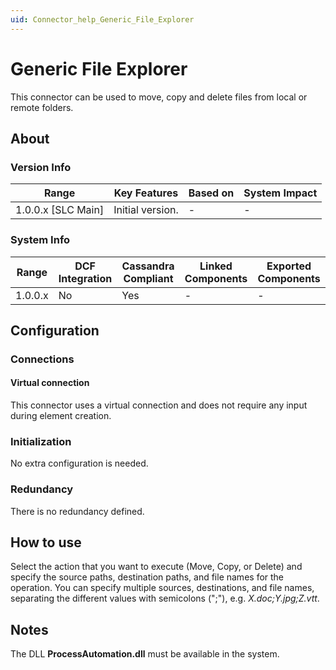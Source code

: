 ```yaml
---
uid: Connector_help_Generic_File_Explorer
---
```


# Generic File Explorer

This connector can be used to move, copy and delete files from local or remote folders.

## About

### Version Info

| Range                | Key Features     | Based on     | System Impact     |
|----------------------|------------------|--------------|-------------------|
| 1.0.0.x [SLC Main]   | Initial version. | -            | -                 |

### System Info

| Range     | DCF Integration     | Cassandra Compliant     | Linked Components     | Exported Components     |
|-----------|---------------------|-------------------------|-----------------------|-------------------------|
| 1.0.0.x   | No                  | Yes                     | -                     | -                       |

## Configuration

### Connections

#### Virtual connection

This connector uses a virtual connection and does not require any input during element creation.

### Initialization

No extra configuration is needed.

### Redundancy

There is no redundancy defined.

## How to use

Select the action that you want to execute (Move, Copy, or Delete) and specify the source paths, destination paths, and file names for the operation. You can specify multiple sources, destinations, and file names, separating the different values with semicolons (";"), e.g. *X.doc;Y.jpg;Z.vtt*.

## Notes

The DLL **ProcessAutomation.dll** must be available in the system.
